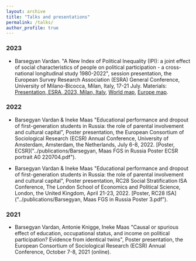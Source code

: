 ```yaml
---
layout: archive
title: "Talks and presentations"
permalink: /talks/
author_profile: true
---
```


### 2023
- Barsegyan Vardan. "A New Index of Political Inequality (IPI): a joint effect of social characteristics of people on political participation - a cross-national longitudinal study 1980-2022", session presentation, the European Survey Research Association (ESRA) General Conference, University of Milano-Bicocca, Milan, Italy, 17-21 July. Materials: [Presentation, ESRA, 2023, Milan, Italy](../publications/V_Barsegyan_Pres_IPI_ESRA_Milan_230719.pdf), [World map](../publications/ipi_world_red_0.13.html), [Europe map](../publications/ipi_EU_red_0.4.html).

### 2022
-	Barsegyan Vardan & Ineke Maas "Educational performance and dropout of first-generation students in Russia: the role of parental involvement and cultural capital", Poster presentation, the European Consortium of Sociological Research (ECSR) Annual Conference, University of Amsterdam, Amsterdam, the Netherlands, July 6-8, 2022. [Poster, ECSR]("../publications/Barsegyan, Maas FGS in Russia Poster ECSR portrait A0 220704.pdf").

-	Barsegyan Vardan & Ineke Maas "Educational performance and dropout of first-generation students in Russia: the role of parental involvement and cultural capital", Poster presentation, RC28 Social Stratification ISA Conference, The London School of Economics and Political Science, London, the United Kingdom, April 21-23, 2022. [Poster, RC28 ISA]("../publications/Barsegyan, Maas FGS in Russia Poster 3.pdf").

### 2021
-	Barsegyan Vardan, Antonie Knigge, Ineke Maas "Causal or spurious effect of education, occupational status, and income on political participation? Evidence from identical twins", Poster presentation, the European Consortium of Sociological Research (ECSR) Annual Conference, October 7-8, 2021 (online).

